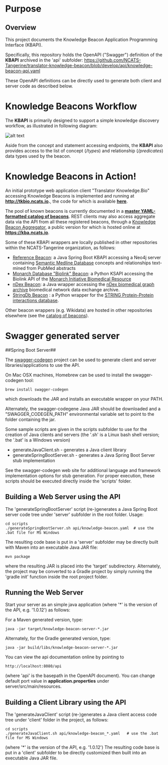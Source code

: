 # Purpose #

## Overview ##

This project documents the Knowledge Beacon Application Programming Interface (KBAPI). 

Specifically, this repository holds the OpenAPI ("Swagger") definition of the **KBAPI** archived in the 'api' subfolder: https://github.com/NCATS-Tangerine/translator-knowledge-beacon/blob/develop/api/knowledge-beacon-api.yaml

These OpenAPI definitions can be directly used to generate both client and server code as described below. 

# Knowledge Beacons Workflow

The **KBAPI** is primarily designed to support a simple knowledge discovery workflow, as illustrated in following diagram:

![alt text](https://github.com/NCATS-Tangerine/translator-knowledge-beacon/blob/develop/docs/KB_Workflow.png "Knowledge Beacon Workflow")

Aside from the concept and statement accessing endpoints, the **KBAPI** also provides access to the list of concept (*/types*) and relationship (*/predicates*) data types used by the beacon.

# Knowledge Beacons in Action!

An initial prototype web application client "Translator Knowledge.Bio" accessing Knowledge Beacons is implemented and running at **http://tkbio.ncats.io.**, the code for which is available **[here](https://github.com/NCATS-Tangerine/tkbio)**. 

The pool of known beacons is currently documented in a **[master YAML-formatted catalog of beacons](https://github.com/NCATS-Tangerine/translator-knowledge-beacon/blob/develop/api/knowledge-beacon-list.yaml)**. REST clients may also access aggregate data via the API from all these registered beacons, through a [Knowledge Beacon Aggregator](https://github.com/NCATS-Tangerine/beacon-aggregator), a public version for which is hosted online at **https://kba.ncats.io**. 

Some of these KBAPI wrappers are locally published in other repositories within the NCATS-Tangerine organization, as follows:

* [Reference Beacon](https://github.com/NCATS-Tangerine/reference-beacon): a Java Spring Boot KBAPI accessing a Neo4j server containing [Semantic Medline Database](https://skr3.nlm.nih.gov/SemMedDB/) concepts and relationships text-mined from PubMed abstracts
* [Monarch Database "Biolink" Beacon](https://github.com/NCATS-Tangerine/biolink-beacon): a Python KSAPI accessing the Biolink API of the [Monarch Initiative Biomedical Resource](https://monarchinitiative.org/)
* [nDex Beacon](https://github.com/NCATS-Tangerine/ndex-beacon): a Java wrapper accessing the [nDex biomedical graph archive](http://www.home.ndexbio.org/index/) biomedical network data exchange archive.
* [StringDb Beacon](https://github.com/NCATS-Tangerine/stringdb-beacon) : a Python wrapper for the [STRING Protein-Protein interactions database](https://string-db.org/).

Other beacon wrappers (e.g. Wikidata) are hosted in other repositories elsewhere (see the [catalog of beacons](https://github.com/NCATS-Tangerine/translator-knowledge-beacon/blob/develop/api/knowledge-beacon-list.yaml)).

# Swagger generated server #

##Spring Boot Server## 

The [swagger-codegen](https://github.com/swagger-api/swagger-codegen) project can be used to generate client and server libraries/applications to use the API. 

On Mac OSX machines, Homebrew can be used to install the swagger-codegen tool:

	brew install swagger-codegen

which downloads the JAR and installs an executable wrapper on your PATH.

Alternately, the swagger-codegene Java JAR should be downloaded and a "SWAGGER_CODEGEN_PATH" environmental variable set to point to the folder containing the jar.

Some sample scripts are given in the scripts subfolder to use for the creation of Java clients and servers (the '.sh' is a Linux bash shell version; the '.bat' is a Windows version)

* generateJavaClient.sh - generates a Java client library
* generateSpringBootServer.sh - generates a Java Spring Boot Server stub implementation

See the swagger-codegen web site for additional language and framework implementation options for stub generation.  For proper execution, these scripts should be executed directly inside the 'scripts' folder.

## Building a Web Server using the API ##

The 'generateSpringBootServer' script (re-)generates a Java Spring Boot server code tree under 'server' subfolder in the root folder. Usage:

	cd scripts
	./generateSpringBootServer.sh api/knowledge-beacon.yaml  # use the .bat file for MS Windows  

The resulting code base is put in a 'server' subfolder may be directly built with Maven into an executable Java JAR file:

	mvn package

where the resulting JAR is placed into the 'target' subdirectory.  Alternately, the project may be converted to a Gradle project by simply running the 'gradle init' function inside the root project folder.

## Running the Web Server ##

Start your server as an simple java application (where '*' is the version of the API, e.g. '1.0.12') as follows:

For a Maven generated version, type:

	java -jar target/knowledge-beacon-server-*.jar


Alternately, for the Gradle generated version, type:

	java -jar build/libs/knowledge-beacon-server-*.jar


You can view the api documentation online by pointing to
  
	http://localhost:8080/api

(where 'api' is the basepath in the OpenAPI document).  You can change default port value in **application.properties** under server/src/main/resources.

## Building a Client Library using the API ##

The 'generateJavaClient' script (re-)generates a Java client access code tree under 'client' folder in the project, as follows:

	cd scripts
	./generateJavaClient.sh api/knowledge-beacon_*.yaml   # use the .bat file for MS Windows

(where '*' is the version of the API, e.g. '1.0.12')  The resulting code base is put in a 'client' subfolder to be directly customized then built into an executable Java JAR file.
